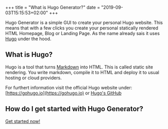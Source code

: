 +++
title = "What is Hugo Generator?"
date = "2019-09-03T15:15:53+02:00"
+++

Hugo Generator is a simple GUI to create your personal Hugo website. This means that with a few clicks you create your personal statically rendered HTML Homepage, Blog or Landing Page. As the name already sais it uses [Hugo](https://gohugo.io) under the hood.

## What is Hugo?

Hugo is a tool that turns [Markdown](https://guides.github.com/features/mastering-markdown/) into HTML. This is called static site rendering. You write markdown, compile it to HTML and deploy it to usual hosting or cloud providers.

For furthert information visit the official Hugo website under: [https://gohugo.io](https://gohugo.io) or [Hugo's GitHub](https://github.com/gohugoio)


## How do I get started with Hugo Generator?

[Get started now!](/notyet)

